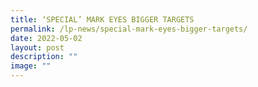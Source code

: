 ```yaml
---
title: ‘SPECIAL’ MARK EYES BIGGER TARGETS
permalink: /lp-news/special-mark-eyes-bigger-targets/
date: 2022-05-02
layout: post
description: ""
image: ""
---
```

